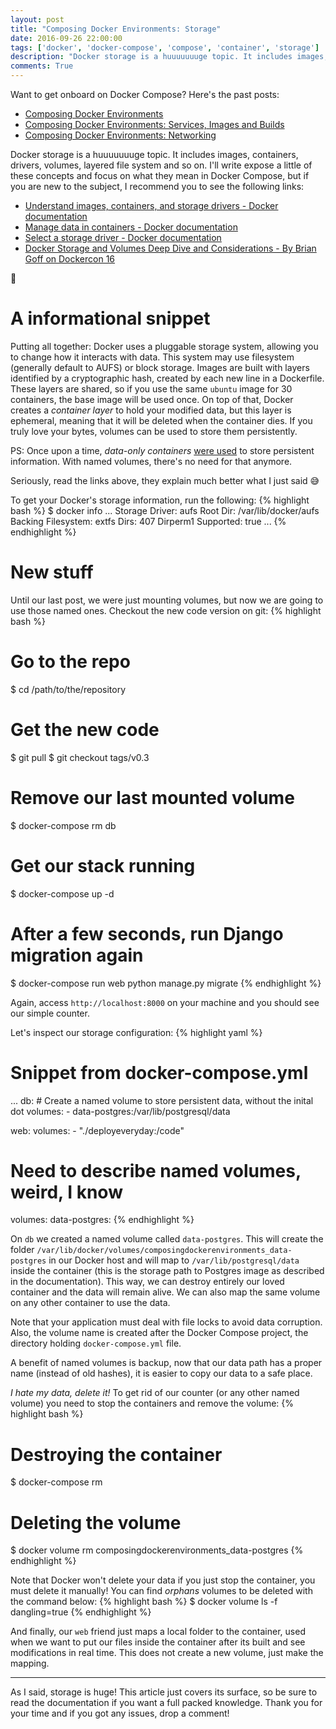 ```yaml
---
layout: post
title: "Composing Docker Environments: Storage"
date: 2016-09-26 22:00:00
tags: ['docker', 'docker-compose', 'compose', 'container', 'storage']
description: "Docker storage is a huuuuuuuge topic. It includes images, containers, drivers, volumes, layered file system and so on. If you want to start mastering your data, this is the right place! :whale:"
comments: True
---
```


Want to get onboard on Docker Compose? Here's the past posts:

- [Composing Docker Environments](http://deployeveryday.com/2016/09/20/composing-docker-environments.html)
- [Composing Docker Environments: Services, Images and Builds](http://deployeveryday.com/2016/09/21/composing-docker-environments-services-images-builds.html) 
- [Composing Docker Environments: Networking](http://deployeveryday.com/2016/09/22/composing-docker-environments-networking.html)

Docker storage is a huuuuuuuge topic. It includes images, containers, drivers, volumes, layered file system and so on. I'll write expose a little of these concepts and focus on what they mean in Docker Compose, but if you are new to the subject, I recommend you to see the following links:

- [Understand images, containers, and storage drivers - Docker documentation](https://docs.docker.com/engine/userguide/storagedriver/imagesandcontainers/)
- [Manage data in containers - Docker documentation](https://docs.docker.com/engine/tutorials/dockervolumes/)
- [Select a storage driver - Docker documentation](https://docs.docker.com/engine/userguide/storagedriver/selectadriver/)
- [Docker Storage and Volumes Deep Dive and Considerations - By Brian Goff on Dockercon 16](https://www.youtube.com/watch?v=X_q2l8hotAc)

:whale:

# A informational snippet
Putting all together: Docker uses a pluggable storage system, allowing you to change how it interacts with data. This system may use filesystem (generally default to AUFS) or block storage. Images are built with layers identified by a cryptographic hash, created by each new line in a Dockerfile. These layers are shared, so if you use the same `ubuntu` image for 30 containers, the base image will be used once. On top of that, Docker creates a *container layer* to hold your modified data, but this layer is ephemeral, meaning that it will be deleted when the container dies. If you truly love your bytes, volumes can be used to store them persistently. 

PS: Once upon a time, *data-only containers* [were used](https://github.com/docker/docker/issues/17798) to store persistent information. With named volumes, there's no need for that anymore.

Seriously, read the links above, they explain much better what I just said :sweat_smile:

To get your Docker's storage information, run the following:
{% highlight bash %}
$ docker info
...
Storage Driver: aufs
 Root Dir: /var/lib/docker/aufs
 Backing Filesystem: extfs
 Dirs: 407
 Dirperm1 Supported: true
...
{% endhighlight %}

# New stuff
Until our last post, we were just mounting volumes, but now we are going to use those named ones. Checkout the new code version on git:
{% highlight bash %}
# Go to the repo
$ cd /path/to/the/repository
# Get the new code
$ git pull
$ git checkout tags/v0.3
# Remove our last mounted volume
$ docker-compose rm db
# Get our stack running 
$ docker-compose up -d
# After a few seconds, run Django migration again
$ docker-compose run web python manage.py migrate
{% endhighlight %}

Again, access `http://localhost:8000` on your machine and you should see our simple counter.

Let's inspect our storage configuration:
{% highlight yaml %}
# Snippet from docker-compose.yml
...
  db:
    # Create a named volume to store persistent data, without the inital dot
    volumes:
      - data-postgres:/var/lib/postgresql/data

  web:
    volumes:
      - "./deployeveryday:/code"

# Need to describe named volumes, weird, I know
volumes:
  data-postgres:
{% endhighlight %}

On `db` we created a named volume called `data-postgres`. This will create the folder `/var/lib/docker/volumes/composingdockerenvironments_data-postgres` in our Docker host and will map to `/var/lib/postgresql/data` inside the container (this is the storage path to Postgres image as described in the documentation). This way, we can destroy entirely our loved container and the data will remain alive. We can also map the same volume on any other container to use the data.     

Note that your application must deal with file locks to avoid data corruption. Also, the volume name is created after the Docker Compose project, the directory holding `docker-compose.yml` file.

A benefit of named volumes is backup, now that our data path has a proper name (instead of old hashes), it is easier to copy our data to a safe place.

*I hate my data, delete it!* To get rid of our counter (or any other named volume) you need to stop the containers and remove the volume:
{% highlight bash %}
# Destroying the container
$ docker-compose rm
# Deleting the volume
$ docker volume rm composingdockerenvironments_data-postgres
{% endhighlight %}

Note that Docker won't delete your data if you just stop the container, you must delete it manually! You can find *orphans* volumes to be deleted with the command below:
{% highlight bash %}
$ docker volume ls -f dangling=true
{% endhighlight %}

And finally, our `web` friend just maps a local folder to the container, used when we want to put our files inside the container after its built and see modifications in real time. This does not create a new volume, just make the mapping.

---

As I said, storage is huge! This article just covers its surface, so be sure to read the documentation if you want a full packed knowledge. Thank you for your time and if you got any issues, drop a comment!
